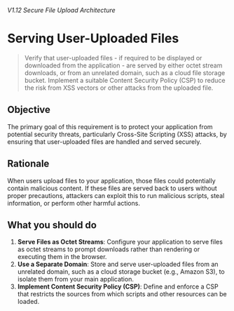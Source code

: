 *V1.12 Secure File Upload Architecture*

# Serving User-Uploaded Files

> Verify that user-uploaded files - if required to be displayed or downloaded from the application - are served by either octet stream downloads, or from an unrelated domain, such as a cloud file storage bucket. Implement a suitable Content Security Policy (CSP) to reduce the risk from XSS vectors or other attacks from the uploaded file.

## Objective
The primary goal of this requirement is to protect your application from potential security threats, particularly Cross-Site Scripting (XSS) attacks, by ensuring that user-uploaded files are handled and served securely.

## Rationale
When users upload files to your application, those files could potentially contain malicious content. If these files are served back to users without proper precautions, attackers can exploit this to run malicious scripts, steal information, or perform other harmful actions.

## What you should do
1. **Serve Files as Octet Streams**: Configure your application to serve files as octet streams to prompt downloads rather than rendering or executing them in the browser.
2. **Use a Separate Domain**: Store and serve user-uploaded files from an unrelated domain, such as a cloud storage bucket (e.g., Amazon S3), to isolate them from your main application.
3. **Implement Content Security Policy (CSP)**: Define and enforce a CSP that restricts the sources from which scripts and other resources can be loaded.
